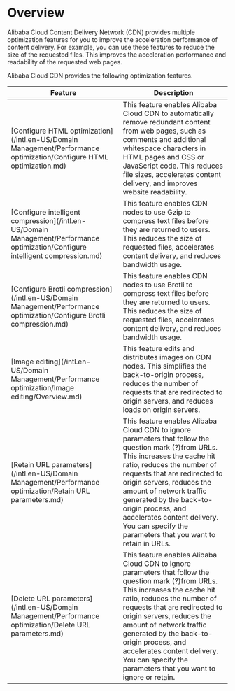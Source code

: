 # Overview

Alibaba Cloud Content Delivery Network \(CDN\) provides multiple optimization features for you to improve the acceleration performance of content delivery. For example, you can use these features to reduce the size of the requested files. This improves the acceleration performance and readability of the requested web pages.

Alibaba Cloud CDN provides the following optimization features.

|Feature|Description|
|-------|-----------|
|[Configure HTML optimization](/intl.en-US/Domain Management/Performance optimization/Configure HTML optimization.md)|This feature enables Alibaba Cloud CDN to automatically remove redundant content from web pages, such as comments and additional whitespace characters in HTML pages and CSS or JavaScript code. This reduces file sizes, accelerates content delivery, and improves website readability.|
|[Configure intelligent compression](/intl.en-US/Domain Management/Performance optimization/Configure intelligent compression.md)|This feature enables CDN nodes to use Gzip to compress text files before they are returned to users. This reduces the size of requested files, accelerates content delivery, and reduces bandwidth usage.|
|[Configure Brotli compression](/intl.en-US/Domain Management/Performance optimization/Configure Brotli compression.md)|This feature enables CDN nodes to use Brotli to compress text files before they are returned to users. This reduces the size of requested files, accelerates content delivery, and reduces bandwidth usage.|
|[Image editing](/intl.en-US/Domain Management/Performance optimization/Image editing/Overview.md)|This feature edits and distributes images on CDN nodes. This simplifies the back-to-origin process, reduces the number of requests that are redirected to origin servers, and reduces loads on origin servers.|
|[Retain URL parameters](/intl.en-US/Domain Management/Performance optimization/Retain URL parameters.md)|This feature enables Alibaba Cloud CDN to ignore parameters that follow the question mark \(?\)from URLs. This increases the cache hit ratio, reduces the number of requests that are redirected to origin servers, reduces the amount of network traffic generated by the back-to-origin process, and accelerates content delivery. You can specify the parameters that you want to retain in URLs.|
|[Delete URL parameters](/intl.en-US/Domain Management/Performance optimization/Delete URL parameters.md)|This feature enables Alibaba Cloud CDN to ignore parameters that follow the question mark \(?\)from URLs. This increases the cache hit ratio, reduces the number of requests that are redirected to origin servers, reduces the amount of network traffic generated by the back-to-origin process, and accelerates content delivery. You can specify the parameters that you want to ignore or retain.|

